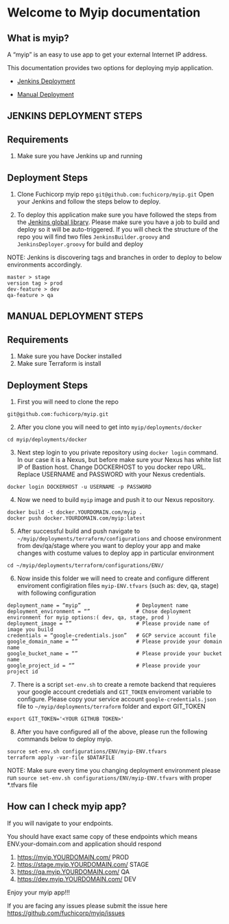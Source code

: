 # Welcome to Myip documentation

## What is myip?
A “myip” is an easy to use app to get your external Internet IP address.  

This documentation provides two options for deploying myip application.

- [Jenkins Deployment](#jenkins-deployment-steps)

- [Manual Deployment](#manual-deployment-steps)

## JENKINS DEPLOYMENT STEPS

## Requirements
1. Make sure you have Jenkins up and running

## Deployment Steps 

1. Clone Fuchicorp myip repo `git@github.com:fuchicorp/myip.git` Open your Jenkins and follow the steps below to deploy.

2. To deploy this application make sure you have followed the steps from the [Jenkins global library](https://github.com/fuchicorp/jenkins-global-library). Please make sure you have a job to build and deploy so it will be auto-triggered. If you will check the structure of the repo you will find two files `JenkinsBuilder.groovy` and `JenkinsDeployer.groovy` for build and deploy  

NOTE: Jenkins is discovering tags and branches in order to deploy to below environments accordingly.

```
master > stage
version tag > prod
dev-feature > dev
qa-feature > qa
```

## MANUAL DEPLOYMENT STEPS
 
## Requirements
1. Make sure you have Docker installed
2. Make sure Terraform is install

## Deployment Steps 

1. First you will need to clone the repo 

```
git@github.com:fuchicorp/myip.git
```

2. After you clone you will need to get into `myip/deployments/docker` 

```
cd myip/deployments/docker
```

3. Next step login to you private repository using `docker login` command. In our case it is a Nexus, but before make sure your Nexus has white list IP of Bastion host. Change DOCKERHOST to you docker repo URL. Replace USERNAME and PASSWORD with your Nexus credentials.

```
docker login DOCKERHOST -u USERNAME -p PASSWORD
```
4. Now we need to build `myip` image and push it to our Nexus repository.

```
docker build -t docker.YOURDOMAIN.com/myip .  
docker push docker.YOURDOMAIN.com/myip:latest 
```
5. After successful build and push navigate to `~/myip/deployments/terraform/configurations` and choose environment from dev/qa/stage where you want to deploy your app and make changes with costume values to deploy app in particular environment

```
cd ~/myip/deployments/terraform/configurations/ENV/

```

6. Now inside this folder we will need to create and configure different enviroment configiration files `myip-ENV.tfvars` (such as: dev, qa, stage) with following configuration

```
deployment_name = “myip”                  # Deployment name
deployment_environment = “”               # Chose deployment environment for myip options:( dev, qa, stage, prod )
deployment_image = “”                     # Please provide name of image you build
credentials = “google-credentials.json”   # GCP service account file
google_domain_name = “”                   # Please provide your domain name
google_bucket_name = “”                   # Please provide your bucket name
google_project_id = “”                    # Please provide your project id

```

7. There is a script `set-env.sh` to create a remote backend that requieres your google account credetials and `GIT_TOKEN` enviroment variable to configure. Please copy your service account `google-credentials.json` file to `~/myip/deployments/terraform` folder and export GIT_TOKEN

```
export GIT_TOKEN='<YOUR GITHUB TOKEN>'
```

8. After you have configured all of the above, please run the following commands below to deploy myip.

```
source set-env.sh configurations/ENV/myip-ENV.tfvars
terraform apply -var-file $DATAFILE
```
NOTE: Make sure every time you changing deployment environment please run `source set-env.sh configurations/ENV/myip-ENV.tfvars` with proper *.tfvars file 

## How can I check myip app?
If you will navigate to your endpoints.

You should have exact same copy of these endpoints which means ENV.your-domain.com and application should respond
1. https://myip.YOURDOMAIN.com/ PROD 
2. https://stage.myip.YOURDOMAIN.com/ STAGE
3. https://qa.myip.YOURDOMAIN.com/ QA 
4. https://dev.myip.YOURDOMAIN.com/ DEV 

Enjoy your myip app!!!

If you are facing any issues please submit the issue here https://github.com/fuchicorp/myip/issues
